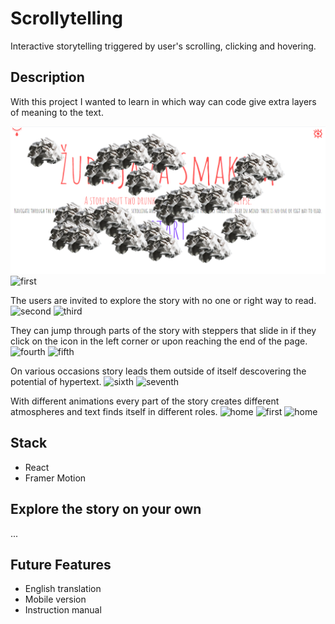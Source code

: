 # Scrollytelling

Interactive storytelling triggered by user's scrolling, clicking and hovering.

## Description

With this project I wanted to learn in which way can code give extra layers of meaning to the text.

![home](/public/scrollytelling/img1.png)
![first](/images/scrollytelling/img6.png)

The users are invited to explore the story with no one or right way to read.
![second](/images/scrollytelling/img7.png)
![third](/images/scrollytelling/img8.png)

They can jump through parts of the story with steppers that slide in if they click on the icon in the left corner or upon reaching the end of the page.
![fourth](/images/scrollytelling/img9.png)
![fifth](/images/scrollytelling/img10.png)

On various occasions story leads them outside of itself descovering the potential of hypertext.
![sixth](/images/scrollytelling/img11.png)
![seventh](/images/scrollytelling/img12.png)

With different animations every part of the story creates different atmospheres and text finds itself in different roles.
![home](/images/scrollytelling/img13.png)
![first](/images/scrollytelling/img14.png)
![home](/images/scrollytelling/img15.png)

## Stack

-   React
-   Framer Motion

## Explore the story on your own

...

## Future Features

-   English translation
-   Mobile version
-   Instruction manual
